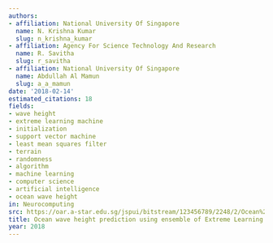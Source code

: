 ```yaml
---
authors:
- affiliation: National University Of Singapore
  name: N. Krishna Kumar
  slug: n_krishna_kumar
- affiliation: Agency For Science Technology And Research
  name: R. Savitha
  slug: r_savitha
- affiliation: National University Of Singapore
  name: Abdullah Al Mamun
  slug: a_a_mamun
date: '2018-02-14'
estimated_citations: 18
fields:
- wave height
- extreme learning machine
- initialization
- support vector machine
- least mean squares filter
- terrain
- randomness
- algorithm
- machine learning
- computer science
- artificial intelligence
- ocean wave height
in: Neurocomputing
src: https://oar.a-star.edu.sg/jspui/bitstream/123456789/2248/2/Ocean%20Wave%20height%20Prediction%20using%20ensemble%20of%20ELM%20.pdf
title: Ocean wave height prediction using ensemble of Extreme Learning Machine
year: 2018
---
```


